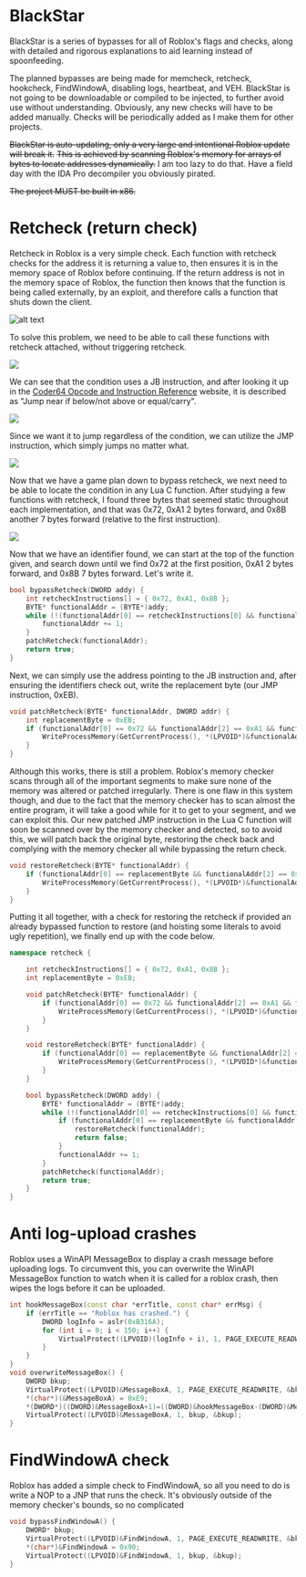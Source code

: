 # BlackStar
BlackStar is a series of bypasses for all of Roblox's flags and checks, along with detailed and rigorous explanations to aid learning instead of spoonfeeding.

The planned bypasses are being made for memcheck, retcheck, hookcheck, FindWindowA, disabling logs, heartbeat, and VEH. BlackStar is not going to be downloadable or compiled to be injected, to further avoid use without understanding. Obviously, any new checks will have to be added manually. Checks will be periodically added as I make them for other projects.

~~BlackStar is auto-updating, only a very large and intentional Roblox update will break it.~~
~~This is achieved by scanning Roblox's memory for arrays of bytes to locate addresses dynamically.~~
I am too lazy to do that. Have a field day with the IDA Pro decompiler you obviously pirated.

~~The project MUST be built in x86.~~

# Retcheck (return check)

Retcheck in Roblox is a very simple check. Each function with retcheck checks for the address it is returning a value to, then ensures it is in the memory space of Roblox before continuing. If the return address is not in the memory space of Roblox, the function then knows that the function is being called externally, by an exploit, and therefore calls a function that shuts down the client.

![alt text](https://i.gyazo.com/b22b14d1524b483128e7feddcd65ee4f.png)

To solve this problem, we need to be able to call these functions with retcheck attached, without triggering retcheck.  

![](https://i.gyazo.com/34d94757f147c0c1fd0e6582d4d50c67.png)

We can see that the condition uses a JB instruction, and after looking it up in the [Coder64 Opcode and Instruction Reference](http://ref.x86asm.net/coder64.html#x0F02) website, it is described as "Jump near if below/not above or equal/carry". 

![](https://i.gyazo.com/43820dbed96e12f08434d9f55f6e0189.png)

Since we want it to jump regardless of the condition, we can utilize the JMP instruction, which simply jumps no matter what.

![](https://i.gyazo.com/200d23f612162bfb3f1ad34a90677f62.png)

Now that we have a game plan down to bypass retcheck, we next need to be able to locate the condition in any Lua C function. After studying a few functions with retcheck, I found three bytes that seemed static throughout each implementation, and that was 0x72, 0xA1 2 bytes forward, and 0x8B another 7 bytes forward (relative to the first instruction).

![](https://i.gyazo.com/4067f1c0d5acaffd55eb8c6a564a5fad.png)

Now that we have an identifier found, we can start at the top of the function given, and search down until we find 0x72 at the first position, 0xA1 2 bytes forward, and 0x8B 7 bytes forward. Let's write it. 

```C++
bool bypassRetcheck(DWORD addy) {
    int retcheckInstructions[] = { 0x72, 0xA1, 0x8B };
    BYTE* functionalAddr = (BYTE*)addy;
    while (!(functionalAddr[0] == retcheckInstructions[0] && functionalAddr[2] == retcheckInstructions[1] && functionalAddr[7] == retcheckInstructions[2])) {
        functionalAddr += 1;
    }
    patchRetcheck(functionalAddr);
    return true;
}
```
Next, we can simply use the address pointing to the JB instruction and, after ensuring the identifiers check out, write the replacement byte (our JMP instruction, 0xEB).

```C++
void patchRetcheck(BYTE* functionalAddr, DWORD addr) {
    int replacementByte = 0xEB;
    if (functionalAddr[0] == 0x72 && functionalAddr[2] == 0xA1 && functionalAddr[7] == 0x8B) {
        WriteProcessMemory(GetCurrentProcess(), *(LPVOID*)&functionalAddr, (LPVOID)&replacementByte, 1, NULL);
    }
}
```

Although this works, there is still a problem. Roblox's memory checker scans through all of the important segments to make sure none of the memory was altered or patched irregularly. There is one flaw in this system though, and due to the fact that the memory checker has to scan almost the entire program, it will take a good while for it to get to your segment, and we can exploit this. Our new patched JMP instruction in the Lua C function will soon be scanned over by the memory checker and detected, so to avoid this, we will patch back the original byte, restoring the check back and complying with the memory checker all while bypassing the return check.

```C++
void restoreRetcheck(BYTE* functionalAddr) {
    if (functionalAddr[0] == replacementByte && functionalAddr[2] == 0xA1 && functionalAddr[7] == 0x8B) {
        WriteProcessMemory(GetCurrentProcess(), *(LPVOID*)&functionalAddr, (LPVOID)&retcheckInstructions[0], 1, NULL);
    }
}
```
Putting it all together, with a check for restoring the retcheck if provided an already bypassed function to restore (and hoisting some literals to avoid ugly repetition), we finally end up with the code below.

```C++
namespace retcheck {

    int retcheckInstructions[] = { 0x72, 0xA1, 0x8B };
    int replacementByte = 0xEB;

    void patchRetcheck(BYTE* functionalAddr) {
        if (functionalAddr[0] == 0x72 && functionalAddr[2] == 0xA1 && functionalAddr[7] == 0x8B) {
            WriteProcessMemory(GetCurrentProcess(), *(LPVOID*)&functionalAddr, (LPVOID)&replacementByte, 1, NULL);
        }
    }

    void restoreRetcheck(BYTE* functionalAddr) {
        if (functionalAddr[0] == replacementByte && functionalAddr[2] == 0xA1 && functionalAddr[7] == 0x8B) {
            WriteProcessMemory(GetCurrentProcess(), *(LPVOID*)&functionalAddr, (LPVOID)&retcheckInstructions[0], 1, NULL);
        }
    }

    bool bypassRetcheck(DWORD addy) {
        BYTE* functionalAddr = (BYTE*)addy;
        while (!(functionalAddr[0] == retcheckInstructions[0] && functionalAddr[2] == retcheckInstructions[1] && functionalAddr[7] == retcheckInstructions[2])) {
            if (functionalAddr[0] == replacementByte && functionalAddr[2] == 0xA1 && functionalAddr[7] == 0x8B) {
                restoreRetcheck(functionalAddr);
                return false;
            }
            functionalAddr += 1;
        }
        patchRetcheck(functionalAddr);
        return true;
    }
}
```


# Anti log-upload crashes

Roblox uses a WinAPI MessageBox to display a crash message before uploading logs. To circumvent this, you can overwrite the WinAPI MessageBox function to watch when it is called for a roblox crash, then wipes the logs before it can be uploaded.

```C++
int hookMessageBox(const char *errTitle, const char* errMsg) {
    if (errTitle == "Roblox has crashed.") {
        DWORD logInfo = aslr(0xB316A);
        for (int i = 0; i < 150; i++) {
            VirtualProtect((LPVOID)(logInfo + i), 1, PAGE_EXECUTE_READWRITE, (PDWORD)0x90); //delete logs
        }
    }
}
void overwriteMessageBox() {
    DWORD bkup;
    VirtualProtect((LPVOID)&MessageBoxA, 1, PAGE_EXECUTE_READWRITE, &bkup);
    *(char*)(&MessageBoxA) = 0xE9;
    *(DWORD*)((DWORD)&MessageBoxA+1)=((DWORD)&hookMessageBox-(DWORD)&MessageBoxA)-5;
    VirtualProtect((LPVOID)&MessageBoxA, 1, bkup, &bkup);
}
 ```

 # FindWindowA check

 Roblox has added a simple check to FindWindowA, so all you need to do is write a NOP to a JNP that runs the check. It's obviously outside of the memory checker's bounds, so no complicated 

 ```C++
 void bypassFindWindowA() {
	 DWORD* bkup;
	 VirtualProtect((LPVOID)&FindWindowA, 1, PAGE_EXECUTE_READWRITE, &bkup);
	 *(char*)&FindWindowA = 0x90;
	 VirtualProtect((LPVOID)&FindWindowA, 1, bkup, &bkup);
}
```
